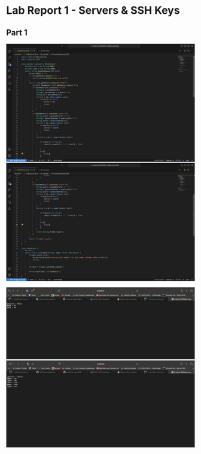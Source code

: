 # Lab Report 1 - Servers & SSH Keys

## Part 1
![Image](Code_1.png)
![Image](Code_2.png)

![Image](Add_1.png)
![Image](Add_2.png)
